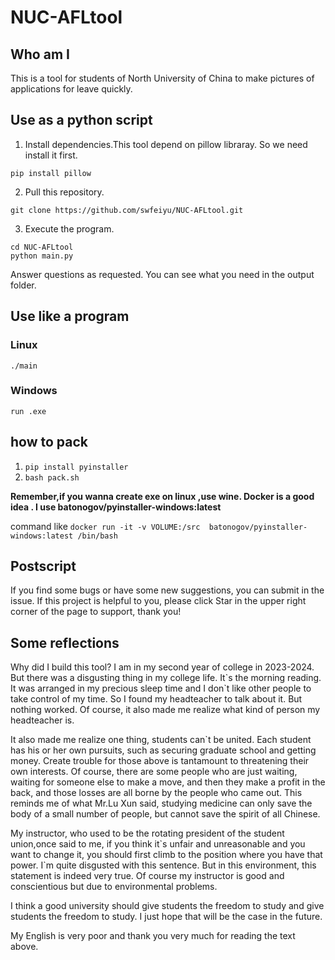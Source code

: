 # NUC-AFLtool
## Who am I
This is a tool for students of North University of China to make pictures of applications for leave quickly.

## Use as a python script
1. Install dependencies.This tool depend on pillow libraray. So we need install it first.
```
pip install pillow
```
2. Pull this repository.
```
git clone https://github.com/swfeiyu/NUC-AFLtool.git
```
3. Execute the program.
```
cd NUC-AFLtool
python main.py
```
Answer questions as requested. You can see what you need in the output folder.

## Use like a program
### Linux
```
./main
```
### Windows
```
run .exe
```
## how to pack
1. `pip install pyinstaller`
2.  `bash pack.sh`

**Remember,if you wanna create exe on linux ,use wine. Docker is a good idea . I use batonogov/pyinstaller-windows:latest**

command like `docker run -it -v VOLUME:/src  batonogov/pyinstaller-windows:latest /bin/bash`

## Postscript
If you find some bugs or have some new suggestions, you can submit in the issue.
If this project is helpful to you, please click Star in the upper right corner of the page to support, thank you!

## Some reflections
Why did I build this tool? I am in my second year of college in 2023-2024. But there was a disgusting thing in my college life. It\`s the morning reading. It was arranged in my precious sleep time and I don\`t like other people to take control of my time. So I found my headteacher to talk about it. But nothing worked. Of course, it also made me realize what kind of person my headteacher is.

It also made me realize one thing, students can\`t be united. Each student has his or her own pursuits, such as securing graduate school and getting money. Create trouble for those above is tantamount to threatening their own interests. Of course, there are some people who are just waiting, waiting for someone else to make a move, and then they make a profit in the back, and those losses are all borne by the people who came out. This reminds me of what Mr.Lu Xun said, studying medicine can only save the body of a small number of people, but cannot save the spirit of all Chinese.

My instructor, who used to be the rotating president of the student union,once said to me, if you think it\`s unfair and unreasonable and you want to change it, you should first climb to the position where you have that power. I\`m quite disgusted with this sentence. But in this environment, this statement is indeed very true. Of course my instructor is good and conscientious but due to environmental problems.

I think a good university should give students the freedom to study and give students the freedom to study. I just hope that will be the case in the future.

My English is very poor and thank you very much for reading the text above.

